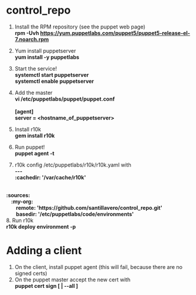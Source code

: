 # control_repo
1. Install the RPM repository (see the puppet web page)<BR>
<B>rpm -Uvh https://yum.puppetlabs.com/puppet5/puppet5-release-el-7.noarch.rpm</B>

2. Yum install puppetserver<BR>
<B>yum install -y puppetlabs</B>

3. Start the service!<BR>
<B>systemctl start puppetserver<BR>
systemctl enable puppetserver</B>

4. Add the master<BR>
<B>vi /etc/puppetlabs/puppet/puppet.conf
<BR><BR>
[agent]<BR>
server = <hostname_of_puppetserver></B>

5. Install r10k<BR>
<B>gem install r10k</B>

6. Run puppet!<BR>
<B>puppet agent -t</B>

7. r10k config /etc/puppetlabs/r10k/r10k.yaml with<BR><B>
---<BR>
:cachedir: '/var/cache/r10k'<BR>
<BR>
:sources:<BR>
&nbsp;&nbsp;&nbsp;&nbsp;:my-org:<BR>
&nbsp;&nbsp;&nbsp;&nbsp;&nbsp;&nbsp;&nbsp;&nbsp;remote: 'https://github.com/santillavero/control_repo.git'<BR>
&nbsp;&nbsp;&nbsp;&nbsp;&nbsp;&nbsp;&nbsp;&nbsp;basedir: '/etc/puppetlabs/code/environments'<BR>
</PRE></B>
8. Run r10k<BR>
<B>r10k deploy environment -p</B>

# Adding a client
1. On the client, install puppet agent (this will fail, because there are no signed certs)<BR>
2. On the puppet master accept the new cert with<BR>
<B>puppet cert sign [ <host> | --all ]</B><BR>
